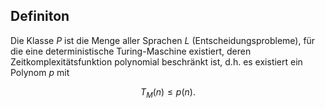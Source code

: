 ## Definiton

Die Klasse $P$ ist die Menge aller Sprachen $L$ (Entscheidungsprobleme), für die eine deterministische Turing-Maschine existiert, deren Zeitkomplexitätsfunktion polynomial beschränkt ist, d.h. es existiert ein Polynom $p$ mit

$$
T_{ M }(n) \leq p(n) .
$$
